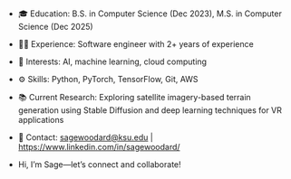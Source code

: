 - 🎓 Education: B.S. in Computer Science (Dec 2023), M.S. in Computer Science (Dec 2025)
- 👩‍💻 Experience: Software engineer with 2+ years of experience
- 🤖 Interests: AI, machine learning, cloud computing
- ⚙️ Skills: Python, PyTorch, TensorFlow, Git, AWS
- 📚 Current Research: Exploring satellite imagery-based terrain generation using Stable Diffusion and deep learning techniques for VR applications
- 🔗 Contact: sagewoodard@ksu.edu | https://www.linkedin.com/in/sagewoodard/

- Hi, I’m Sage—let’s connect and collaborate!

<!---
sagewoodard/sagewoodard is a ✨ special ✨ repository because its `README.md` (this file) appears on your GitHub profile.
You can click the Preview link to take a look at your changes.
--->

